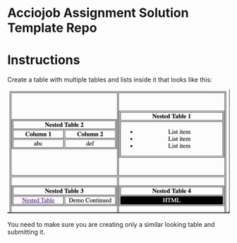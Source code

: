 # Acciojob Assignment Solution Template Repo

# Instructions

Create a table with multiple tables and lists inside it that looks like this:

![alt text](screenshot.png)

You need to make sure you are creating only a similar looking table and submitting it.
